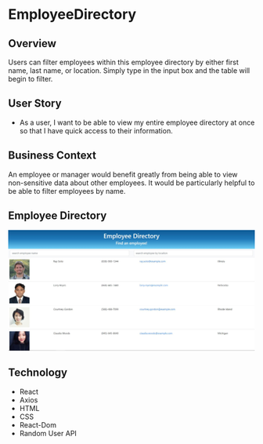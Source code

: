 # EmployeeDirectory

## Overview

Users can filter employees within this employee directory by either first name, last name, or location. Simply type in the input box and the table will begin to filter.

## User Story

* As a user, I want to be able to view my entire employee directory at once so that I have quick access to their information.

## Business Context

An employee or manager would benefit greatly from being able to view non-sensitive data about other employees. It would be particularly helpful to be able to filter employees by name.

## Employee Directory

![employee-directory](img/employee-directory.jpg)

## Technology 
* React
* Axios
* HTML
* CSS
* React-Dom
* Random User API


